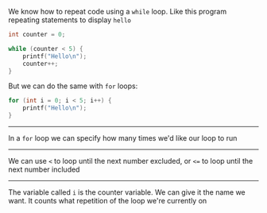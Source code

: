 We know how to repeat code using a `while` loop.
Like this program repeating statements to display `hello`
```c
int counter = 0;

while (counter < 5) {
    printf("Hello\n");
    counter++;
}
```
But we can do the same with `for` loops:
```c
for (int i = 0; i < 5; i++) {
    printf("Hello\n");
}
```

---

In a `for` loop we can specify how many times we'd like our loop to run

---

We can use `<` to loop until the next number excluded, or `<=` to loop until the next number included

---

The variable called `i` is the counter variable.
We can give it the name we want.
It counts what repetition of the loop we're currently on
